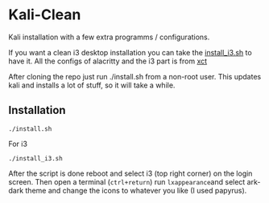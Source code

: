 # Kali-Clean

Kali installation with a few extra programms / configurations. 

If you want a clean i3 desktop installation you can take the [install_i3.sh](../blob/main/install_i3.sh) to have it.
All the configs of alacritty and the i3 part is from [xct](https://github.com/xct)

After cloning the repo just run ./install.sh from a non-root user. This updates kali and installs a lot of stuff, so it will take a while.


## Installation

```
./install.sh
```

For i3

```
./install_i3.sh
```

After the script is done reboot and select i3 (top right corner) on the login screen. Then open a terminal (`ctrl+return`) run `lxappearance`and select ark-dark theme and change the icons to whatever you like (I used papyrus).

